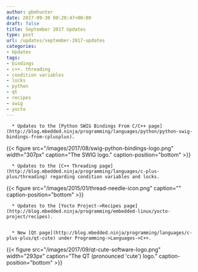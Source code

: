 ```yaml
---
author: gbmhunter
date: 2017-09-30 00:20:47+00:00
draft: false
title: September 2017 Updates
type: post
url: /updates/september-2017-updates
categories:
- Updates
tags:
- bindings
- c++. threading
- condition variables
- locks
- python
- qt
- recipes
- swig
- yocto
---
```



	  * Updates to the [Python SWIG Bindings From C/C++ page](http://blog.mbedded.ninja/programming/languages/python/python-swig-bindings-from-cplusplus).  

   

{{< figure src="/images/2017/08/swig-python-bindings-logo.png" width="307px" caption="The SWIG logo." caption-position="bottom" >}}

	  * Updates to the [C++ Threading page](http://blog.mbedded.ninja/programming/languages/c-plus-plus/threading) regarding condition variables and locks.  

   



{{< figure src="/images/2015/01/thread-needle-icon.png" caption="" caption-position="bottom" >}}



	  * Updates to the [Yocto Project->Recipes page](http://blog.mbedded.ninja/programming/embedded-linux/yocto-project/recipes).  

 
	  * New [Qt page](http://blog.mbedded.ninja/programming/languages/c-plus-plus/qt-cute) under Programming->Languages->C++.  

   

{{< figure src="/images/2017/09/qt-cute-software-logo.png" width="293px" caption="The QT (pronounced 'cute') logo." caption-position="bottom" >}}


